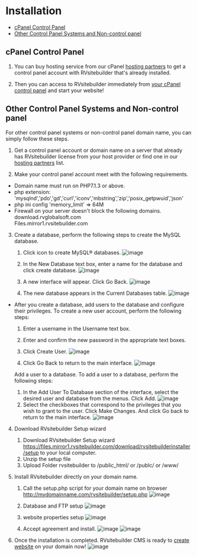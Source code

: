 # Installation

- [cPanel Control Panel](#cpanel-control-panel)
- [Other Control Panel Systems and Non-control panel](#other-control-panel-systems-and-non-control-panel)

## cPanel Control Panel

1. You can buy hosting service from our cPanel [hosting partners](https://rvsitebuilder.com/hosting-partner/) to get a control panel account with RVsitebuilder that's already installed.

2. Then you can access to RVsitebuilder immediately from [your cPanel control panel](https://user.rvsitebuilder.com/docs/7.2/en/create-new-website) and start your website!

## Other Control Panel Systems and Non-control panel

For other control panel systems or non-control panel domain name, you can simply follow these steps.

1. Get a control panel account or domain name on a server that already has RVsitebuilder license from your host provider or find one in our [hosting partners](https://rvsitebuilder.com/hosting-partner/) list.

2. Make your control panel account meet with the following requirements.

-   Domain name must run on PHP7.1.3 or above.
-   php extension: 'mysqlnd','pdo','gd','curl','iconv','mbstring','zip','posix_getpwuid','json'
-   php ini config 'memory_limit' => 64M
-   Firewall on your server doesn't block the following domains.  
    download.rvglobalsoft.com  
    Files.mirror1.rvsitebuilder.com

3. Create a database, perform the following steps to create the MySQL database.
    1. Click icon to create MySQL® databases.
        ![image](images/create_database/create-db-step1.png)

    2. In the New Database text box, enter a name for the database and click create database.
        ![image](images/create_database/create-db-step2.png)

    3. A new interface will appear. Click Go Back.
        ![image](images/create_database/create-db-step3.png)

    4. The new database appears in the Current Databases table.
        ![image](images/create_database/create-db-step4.png) 

- After you create a database, add users to the database and configure their privileges. To create a new user account, perform the following steps:

    1. Enter a username in the Username text box.
    2. Enter and confirm the new password in the appropriate text boxes.
    3. Click Create User. 
        ![image](images/create_database/create-db-step5.png) 

    4. Click Go Back to return to the main interface.
        ![image](images/create_database/create-db-step6.png)
  
    Add a user to a database. To add a user to a database, perform the following steps:
    1. In the Add User To Database section of the interface, select the desired user and database from the menus. Click Add. 
        ![image](images/create_database/create-db-step7.png)
    2. Select the checkboxes that correspond to the privileges that you wish to grant to the user.  Click Make Changes. And click Go back to return to the main interface.
        ![image](images/create_database/create-db-step8.png)  

4. Download RVsitebuilder Setup wizard
    1. Download RVsitebuilder Setup wizard https://files.mirror1.rvsitebuilder.com/download/rvsitebuilderinstaller/setup to your local computer.
    2. Unzip the setup file
    3. Upload Folder rvsitebuilder to /public_html/ or /publc/ or /www/ 
   
5. Install RVsitebuilder directly on your domain name.
  
    1. Call the setup.php script for your domain name on browser http://mydomainname.com/rvsitebuilder/setup.php
    ![image](images/install_nocp/Install-nocp-step1.png)

    1. Database and FTP setup 
    ![image](images/install_nocp/Install-nocp-step2.png)

    1. website properties setup
    ![image](images/install_nocp/Install-nocp-step3.png)

    1. Accept agreement and install.
    ![image](images/install_nocp/Install-nocp-step4-1.png) 
    ![image](images/install_nocp/Install-nocp-step4-2.png)
 
6. Once the installation is completed.
   RVsitebuilder CMS is ready to [create website](https://user.rvsitebuilder.com/docs/7.2/en/create-new-website) on your domain now!
    ![image](images/install_nocp/Install-nocp-step-login.png)